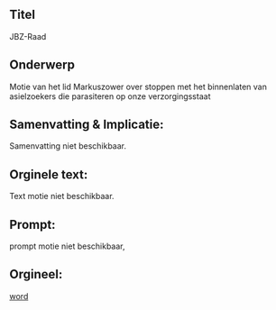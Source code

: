 ## Titel
JBZ-Raad
## Onderwerp
Motie van het lid Markuszower over stoppen met het binnenlaten van asielzoekers die parasiteren op onze verzorgingsstaat
## Samenvatting & Implicatie:
Samenvatting niet beschikbaar.
## Orginele text:
Text motie niet beschikbaar.

## Prompt:
prompt motie niet beschikbaar,
## Orgineel:
[word](https://gegevensmagazijn.tweedekamer.nl/OData/v4/2.0/Document(f3e848df-77c9-49a7-ada9-a71b96792123)/resource)
